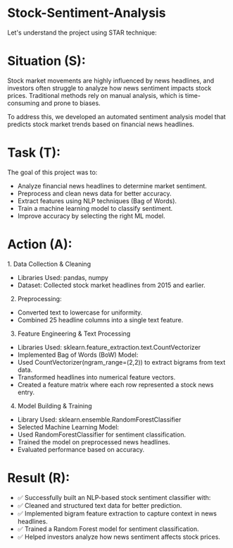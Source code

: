 # Stock-Sentiment-Analysis

Let's understand the project using STAR technique:

# Situation (S):

Stock market movements are highly influenced by news headlines, and investors often struggle to analyze how news sentiment impacts stock prices. Traditional methods rely on manual analysis, which is time-consuming and prone to biases.

To address this, we developed an automated sentiment analysis model that predicts stock market trends based on financial news headlines.

# Task (T):

The goal of this project was to:
* Analyze financial news headlines to determine market sentiment.
* Preprocess and clean news data for better accuracy.
* Extract features using NLP techniques (Bag of Words).
* Train a machine learning model to classify sentiment.
* Improve accuracy by selecting the right ML model.

# Action (A):

1️. Data Collection & Cleaning

* Libraries Used: pandas, numpy
* Dataset: Collected stock market headlines from 2015 and earlier.

2. Preprocessing:

* Converted text to lowercase for uniformity.
* Combined 25 headline columns into a single text feature.

3. Feature Engineering & Text Processing
   
* Libraries Used: sklearn.feature_extraction.text.CountVectorizer
* Implemented Bag of Words (BoW) Model:
* Used CountVectorizer(ngram_range=(2,2)) to extract bigrams from text data.
* Transformed headlines into numerical feature vectors.
* Created a feature matrix where each row represented a stock news entry.

4. Model Building & Training
   
* Library Used: sklearn.ensemble.RandomForestClassifier
* Selected Machine Learning Model:
* Used RandomForestClassifier for sentiment classification.
* Trained the model on preprocessed news headlines.
* Evaluated performance based on accuracy.

# Result (R):

* ✅ Successfully built an NLP-based stock sentiment classifier with:
* ✅ Cleaned and structured text data for better prediction.
* ✅ Implemented bigram feature extraction to capture context in news headlines.
* ✅ Trained a Random Forest model for sentiment classification.
* ✅ Helped investors analyze how news sentiment affects stock prices.
